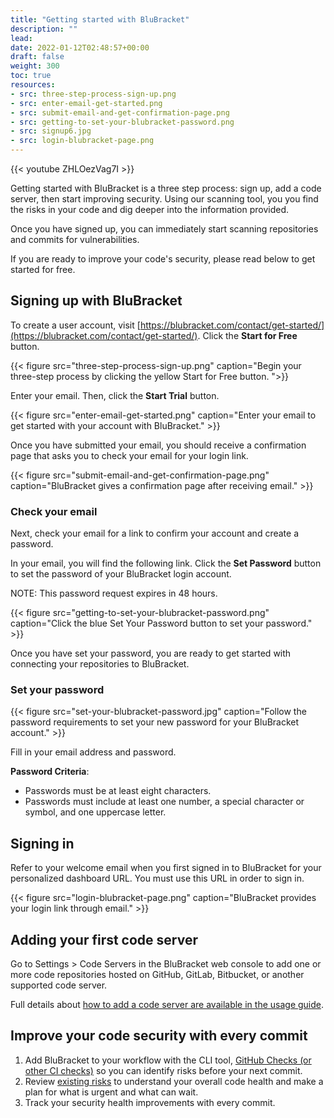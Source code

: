 ```yaml
---
title: "Getting started with BluBracket"
description: ""
lead:
date: 2022-01-12T02:48:57+00:00
draft: false
weight: 300
toc: true
resources:
- src: three-step-process-sign-up.png
- src: enter-email-get-started.png
- src: submit-email-and-get-confirmation-page.png
- src: getting-to-set-your-blubracket-password.png
- src: signup6.jpg
- src: login-blubracket-page.png
---
```

{{< youtube ZHLOezVag7I >}}

Getting started with BluBracket is a three step process: sign up, add a code server, then start improving security. Using our scanning tool, you you find the risks in your code and dig deeper into the information provided.

Once you have signed up, you can immediately start scanning repositories and commits for vulnerabilities.

If you are ready to improve your code's security, please read below to get started for free.

## Signing up with BluBracket

To create a user account, visit [https://blubracket.com/contact/get-started/](https://blubracket.com/contact/get-started/). Click the **Start for Free** button.

{{< figure src="three-step-process-sign-up.png" caption="Begin your three-step process by clicking the yellow Start for Free button. ">}}

Enter your email. Then, click the **Start Trial** button.

{{< figure src="enter-email-get-started.png" caption="Enter your email to get started with your account with BluBracket." >}}

Once you have submitted your email, you should receive a confirmation page that asks you to check your email for your login link.  

{{< figure src="submit-email-and-get-confirmation-page.png" caption="BluBracket gives a confirmation page after receiving email." >}}

### Check your email

Next, check your email for a link to confirm your account and create a password.

In your email, you will find the following link. Click the **Set Password** button to set the password of your BluBracket login account.

NOTE: This password request expires in 48 hours.

{{< figure src="getting-to-set-your-blubracket-password.png" caption="Click the blue Set Your Password button to set your password." >}}

Once you have set your password, you are ready to get started with connecting your repositories to BluBracket.

### Set your password

{{< figure src="set-your-blubracket-password.jpg" caption="Follow the password requirements to set your new password for your BluBracket account." >}}

Fill in your email address and password.

**Password Criteria**:

- Passwords must be at least eight characters.
- Passwords must include at least one number, a special character or symbol, and one uppercase letter.

## Signing in

Refer to your welcome email when you first signed in to BluBracket for your personalized dashboard URL. You must use this URL in order to sign in.

{{< figure src="login-blubracket-page.png" caption="BluBracket provides your login link through email." >}}

## Adding your first code server

Go to Settings > Code Servers in the BluBracket web console to add one or more code repositories hosted on GitHub, GitLab, Bitbucket, or another supported code server.

Full details about [how to add a code server are available in the usage guide](https://docs.blubracket.com/how-to/add-code-servers/).

## Improve your code security with every commit

1. Add BluBracket to your workflow with the CLI tool, [GitHub Checks (or other CI checks)](https://docs.blubracket.com/api/ci-checks/) so you can identify risks before your next commit.
2. Review [existing risks](https://docs.blubracket.com/intro/key-workflows/#understanding-and-taking-action-on-existing-risks) to understand your overall code health and make a plan for what is urgent and what can wait.
3. Track your security health improvements with every commit.
